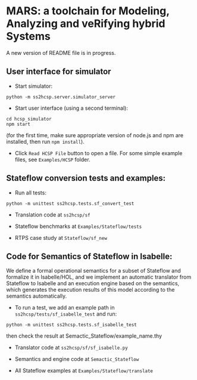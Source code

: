   
# MARS: a toolchain for Modeling, Analyzing and veRifying hybrid Systems

A new version of README file is in progress.

## User interface for simulator

* Start simulator:

```
python -m ss2hcsp.server.simulator_server
```

* Start user interface (using a second terminal):

```
cd hcsp_simulator
npm start
```

(for the first time, make sure appropriate version of node.js and npm are installed,
then run ```npm install```).

* Click `Read HCSP File` button to open a file. For some simple example files, see `Examples/HCSP` folder.

## Stateflow conversion tests and examples:

* Run all tests:

```python -m unittest ss2hcsp.tests.sf_convert_test```

* Translation code at ```ss2hcsp/sf```

* Stateflow benchmarks at ```Examples/Stateflow/tests```

* RTPS case study at ```Stateflow/sf_new```


## Code for Semantics of Stateflow in Isabelle:

We define a formal operational semantics for a subset of Stateflow and formalize it in Isabelle/HOL, and we implement an automatic translator from Stateflow to Isabelle and an execution engine based on the semantics, which generates the execution results of this model according to the semantics automatically.

* To run a test, we add an example path in ```ss2hcsp/tests/sf_isabelle_test``` and run:

```python -m unittest ss2hcsp.tests.sf_isabelle_test```

then check the result at Semactic_Stateflow/example_name.thy

* Translator code at ```ss2hcsp/sf/sf_isabelle.py```

* Semantics and engine code at ```Semactic_Stateflow```

* All Stateflow examples at ```Examples/Stateflow/translate```


